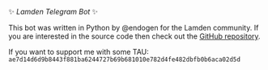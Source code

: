 ✨ *Lamden Telegram Bot* ✨  

This bot was written in Python by @endogen for the Lamden community. If you are interested in the source code then check out the [GitHub repository](https://github.com/Endogen/tgbf-lamden).  

If you want to support me with some TAU:  
`ae7d14d6d9b8443f881ba6244727b69b681010e782d4fe482dbfb0b6aca02d5d`